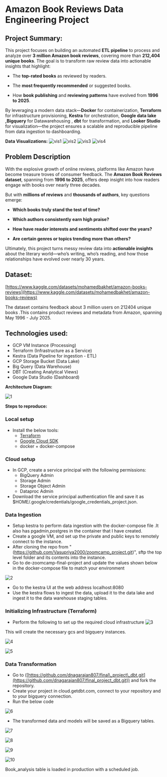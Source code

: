

# **Amazon Book Reviews Data Engineering Project**

## **Project Summary:**

This project focuses on building an automated **ETL pipeline** to process and analyze over **3 million Amazon book reviews**, covering more than **212,404 unique books**. The goal is to transform raw review data into actionable insights that highlight:

* The **top-rated books** as reviewed by readers.

* The **most frequently recommended** or suggested books.

* How **book publishing** and **reviewing patterns** have evolved from **1996 to 2025**.

By leveraging a modern data stack—**Docker** for containerization, **Terraform** for infrastructure provisioning, **Kestra** for orchestration, **Google data lake ,Bigquery** for Datawarehousing , **dbt** for transformation, and **Looker Studio** for visualization—the project ensures a scalable and reproducible pipeline from data ingestion to dashboarding.

**Data Visualizations:**
![vis1](https://github.com/user-attachments/assets/3b51b131-116c-4f69-ad2c-802ddddcc3e8)
![vis2](https://github.com/user-attachments/assets/3731dbf1-1556-49d4-a408-61380375dc37)
![vis3](https://github.com/user-attachments/assets/7f447eb5-a4ae-4c04-b554-1351e1c27240)
![vis4](https://github.com/user-attachments/assets/e5c4851a-d6d6-4d21-8bf5-14a74b73de65)



## **Problem Description**

With the explosive growth of online reviews, platforms like Amazon have become treasure troves of consumer feedback. The **Amazon Book Reviews dataset**, spanning from **1996 to 2025**, offers deep insight into how readers engage with books over nearly three decades.

But with **millions of reviews** and **thousands of authors**, key questions emerge:

*  **Which books truly stand the test of time?**

*  **Which authors consistently earn high praise?**

*  **How have reader interests and sentiments shifted over the years?**

*  **Are certain genres or topics trending more than others?**

Ultimately, this project turns messy review data into **actionable insights** about the literary world—who’s writing, who’s reading, and how those relationships have evolved over nearly 30 years.

##  **Dataset:**

[https://www.kaggle.com/datasets/mohamedbakhet/amazon-books-reviews](https://www.kaggle.com/datasets/mohamedbakhet/amazon-books-reviews)

The dataset contains feedback about 3 million users on 212404 unique books .This contains product reviews and metadata from Amazon, spanning May 1996 \- July 2025\.

## **Technologies used:**

* GCP VM Instance (Processing)  
* Terraform (Infrastructure as a Service)  
* Kestra (Data Pipeline for ingestion  \- ETL)  
* GCP Storage Bucket (Data Lake)  
* Big Query (Data Warehouse)  
* DBT (Creating Analytical Views)  
* Google Data Studio (Dashboard)

**Architecture Diagram:**

![1](https://github.com/user-attachments/assets/cd36d245-9d4d-442b-9e12-53c43fad3378)

**Steps to reproduce:**

### **Local setup**

* Install the below tools:  
  * [Terraform](https://www.terraform.io/downloads)  
  * [Google Cloud SDK](https://cloud.google.com/sdk/docs/install-sdk#deb)  
  * docker \+ docker-compose

### **Cloud setup**

* In GCP, create a service principal with the following permissions:  
  * BigQuery Admin  
  * Storage Admin  
  * Storage Object Admin  
  * Dataproc Admin  
* Download the service principal authentication file and save it as $HOME/.google/credentials/google\_credentials\_project.json.

### **Data Ingestion**

* Setup kestra to perform data ingestion with the docker-compose file .It also has pgadmin,postgres in the container that I have created.  
* Create a google VM, and set up the private and public keys to remotely connect to the instance.  
* After cloning the repo from "(https://github.com/Vasupriya2000/zoomcamp_project.git)", sftp the top level folder and its contents into the instance.  
* Go to de-zoomcamp-final-project and update the values shown below in the docker-compose file to match your environment

![2](https://github.com/user-attachments/assets/8f466a18-6f69-449e-985b-aac7878738b5)


* Go to the kestra UI at the web address localhost:8080   
* Use the kestra flows to ingest the data, upload it to the data lake and ingest it to the data warehouse staging tables.

### **Initializing Infrastructure (Terraform)**

* Perform the following to set up the required cloud infrastructure
  ![3](https://github.com/user-attachments/assets/f241697d-c9bf-42e6-a74b-08a3cc02763a)


This will create the necessary gcs and bigquery instances.

![4](https://github.com/user-attachments/assets/9560dcdd-4026-400b-aca1-3083d066dbfd)

![5](https://github.com/user-attachments/assets/23ab99d4-0cb4-4d12-88d2-f1a05c6d6370)


### **Data Transformation**

* Go to ([https://github.com/dnagarajan807/final\_project\_dbt.git](https://github.com/dnagarajan807/final_project_dbt.git)) and fork the repository.  
* Create your project in cloud.getdbt.com, connect to your repository and to your bigquery connection.  
* Run the below code

![6](https://github.com/user-attachments/assets/c381c20a-4495-4f64-b4c4-4be17d7aaf03)


* The transformed data and models will be saved as a Bigquery tables.

![7](https://github.com/user-attachments/assets/4507a304-2eb6-4a77-9a7b-caa2d17e92e1)

![8](https://github.com/user-attachments/assets/2f135891-30fc-4e78-a2e8-31e795efbb62)

![9](https://github.com/user-attachments/assets/e65d2fee-b26b-4896-b903-70c46dbf4525)

![10](https://github.com/user-attachments/assets/7a7c3a01-77ff-45c0-9920-2a40d43edf5a)

Book\_analysis table is loaded in production with a scheduled job.




